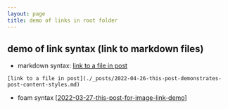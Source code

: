 ```yaml
---
layout: page
title: demo of links in root folder 
---
```

## demo of link syntax (link to markdown files)

- markdown syntax: [link to a file in post](./_posts/2022-04-26-this-post-demonstrates-post-content-styles.md)

`[link to a file in post](./_posts/2022-04-26-this-post-demonstrates-post-content-styles.md)`

- foam syntax [[2022-03-27-this-post-for-image-link-demo]]

[//begin]: # "Autogenerated link references for markdown compatibility"
[2022-03-27-this-post-for-image-link-demo]: _posts/2022-03-27-this-post-for-image-link-demo "demo a image as summary"
[//end]: # "Autogenerated link references"